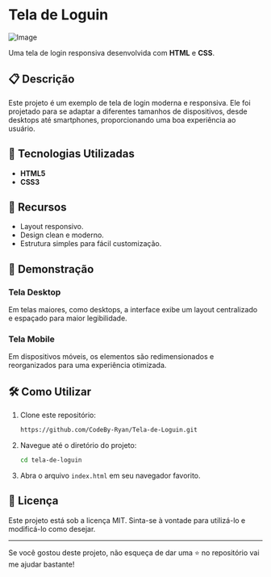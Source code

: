 # Tela de Loguin

![Image](https://github.com/user-attachments/assets/656cf112-2170-4cd4-9ddd-f0c19c0c8224)

Uma tela de login responsiva desenvolvida com **HTML** e **CSS**.

## 📋 Descrição

Este projeto é um exemplo de tela de login moderna e responsiva. Ele foi projetado para se adaptar a diferentes tamanhos de dispositivos, desde desktops até smartphones, proporcionando uma boa experiência ao usuário.

## 🚀 Tecnologias Utilizadas

- **HTML5**
- **CSS3**

## 🌟 Recursos

- Layout responsivo.
- Design clean e moderno.
- Estrutura simples para fácil customização.

## 📸 Demonstração

### Tela Desktop

Em telas maiores, como desktops, a interface exibe um layout centralizado e espaçado para maior legibilidade.

### Tela Mobile

Em dispositivos móveis, os elementos são redimensionados e reorganizados para uma experiência otimizada.

## 🛠️ Como Utilizar

1. Clone este repositório:
   ```bash
   https://github.com/CodeBy-Ryan/Tela-de-Loguin.git
   ```
2. Navegue até o diretório do projeto:
   ```bash
   cd tela-de-loguin
   ```
3. Abra o arquivo `index.html` em seu navegador favorito.

## 📄 Licença

Este projeto está sob a licença MIT. Sinta-se à vontade para utilizá-lo e modificá-lo como desejar.

---

Se você gostou deste projeto, não esqueça de dar uma ⭐ no repositório vai me ajudar bastante!
